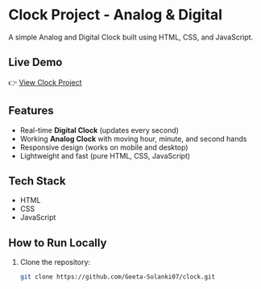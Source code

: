# Clock Project - Analog & Digital

A simple Analog and Digital Clock built using HTML, CSS, and JavaScript.

## Live Demo
👉 [View Clock Project](https://geeta-solanki07.github.io/Clock-Project---Analog-Digital/)

## Features
- Real-time **Digital Clock** (updates every second)
- Working **Analog Clock** with moving hour, minute, and second hands
- Responsive design (works on mobile and desktop)
- Lightweight and fast (pure HTML, CSS, JavaScript)

## Tech Stack
- HTML
- CSS
- JavaScript

## How to Run Locally
1. Clone the repository:
   ```bash
   git clone https://github.com/Geeta-Solanki07/clock.git
